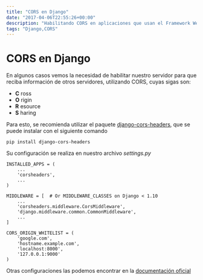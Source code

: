 ```yaml
---
title: "CORS en Django"
date: "2017-04-06T22:55:26+00:00"
description: "Habilitando CORS en aplicaciones que usan el Framework Web Django"
tags: "Django,CORS"
---
```

# CORS en Django

En algunos casos vemos la necesidad de habilitar nuestro servidor para que reciba información de otros servidores, utilizando CORS, cuyas sigas son:

- **C** ross
- **O** rigin
- **R** esource
- **S** haring

Para esto, se recomienda utilizar el paquete [django-cors-headers](https://github.com/ottoyiu/django-cors-headers), que se puede instalar con el siguiente comando

```
pip install django-cors-headers
```

Su configuración se realiza en nuestro archivo *settings.py*

```
INSTALLED_APPS = (
    ...
    'corsheaders',
    ...
)

MIDDLEWARE = [  # Or MIDDLEWARE_CLASSES on Django < 1.10
    ...
    'corsheaders.middleware.CorsMiddleware',
    'django.middleware.common.CommonMiddleware',
    ...
]

CORS_ORIGIN_WHITELIST = (
    'google.com',
    'hostname.example.com',
    'localhost:8000',
    '127.0.0.1:9000'
)
```

Otras configuraciones las podemos encontrar en la [documentación oficial](https://github.com/ottoyiu/django-cors-headers/blob/master/README.rst)

